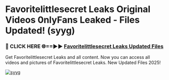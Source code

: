 # Favoritelittlesecret Leaks Original Videos 0nlyFans Leaked - Files Updated! (syyg)

<h3>🔴 CLICK HERE 🌐==►► <a href="https://tinyurl.com/2m67pmp6" rel="nofollow">Favoritelittlesecret Leaks Updated Files</a></h3>

Get Favoritelittlesecret Leaks and all content. Now you can access all videos and pictures of Favoritelittlesecret Leaks. New Updated Files 2025!

[![syyg](https://i.imgur.com/H4QAA4z.gif)](https://tinyurl.com/2m67pmp6)